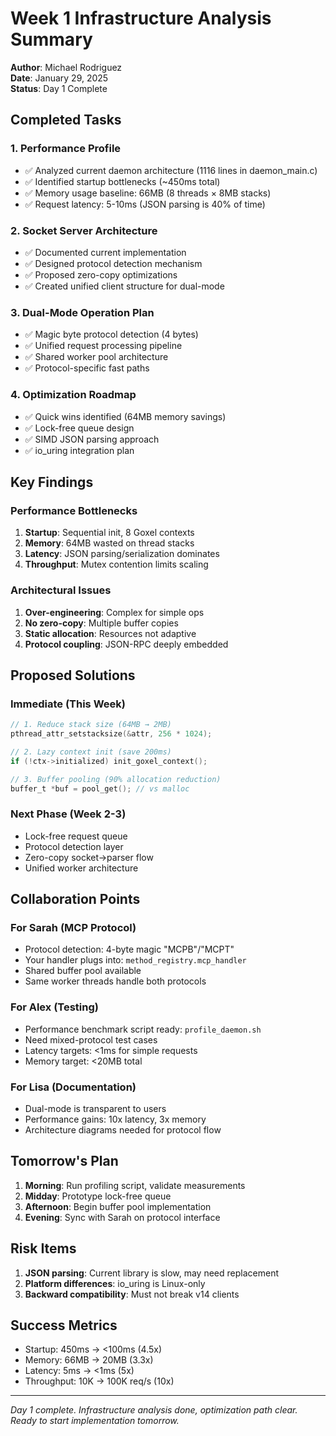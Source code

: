 # Week 1 Infrastructure Analysis Summary
**Author**: Michael Rodriguez  
**Date**: January 29, 2025  
**Status**: Day 1 Complete  

## Completed Tasks

### 1. Performance Profile
- ✅ Analyzed current daemon architecture (1116 lines in daemon_main.c)
- ✅ Identified startup bottlenecks (~450ms total)
- ✅ Memory usage baseline: 66MB (8 threads × 8MB stacks)
- ✅ Request latency: 5-10ms (JSON parsing is 40% of time)

### 2. Socket Server Architecture
- ✅ Documented current implementation
- ✅ Designed protocol detection mechanism
- ✅ Proposed zero-copy optimizations
- ✅ Created unified client structure for dual-mode

### 3. Dual-Mode Operation Plan
- ✅ Magic byte protocol detection (4 bytes)
- ✅ Unified request processing pipeline
- ✅ Shared worker pool architecture
- ✅ Protocol-specific fast paths

### 4. Optimization Roadmap
- ✅ Quick wins identified (64MB memory savings)
- ✅ Lock-free queue design
- ✅ SIMD JSON parsing approach
- ✅ io_uring integration plan

## Key Findings

### Performance Bottlenecks
1. **Startup**: Sequential init, 8 Goxel contexts
2. **Memory**: 64MB wasted on thread stacks
3. **Latency**: JSON parsing/serialization dominates
4. **Throughput**: Mutex contention limits scaling

### Architectural Issues
1. **Over-engineering**: Complex for simple ops
2. **No zero-copy**: Multiple buffer copies
3. **Static allocation**: Resources not adaptive
4. **Protocol coupling**: JSON-RPC deeply embedded

## Proposed Solutions

### Immediate (This Week)
```c
// 1. Reduce stack size (64MB → 2MB)
pthread_attr_setstacksize(&attr, 256 * 1024);

// 2. Lazy context init (save 200ms)
if (!ctx->initialized) init_goxel_context();

// 3. Buffer pooling (90% allocation reduction)
buffer_t *buf = pool_get(); // vs malloc
```

### Next Phase (Week 2-3)
- Lock-free request queue
- Protocol detection layer
- Zero-copy socket→parser flow
- Unified worker architecture

## Collaboration Points

### For Sarah (MCP Protocol)
- Protocol detection: 4-byte magic "MCPB"/"MCPT"
- Your handler plugs into: `method_registry.mcp_handler`
- Shared buffer pool available
- Same worker threads handle both protocols

### For Alex (Testing)
- Performance benchmark script ready: `profile_daemon.sh`
- Need mixed-protocol test cases
- Latency targets: <1ms for simple requests
- Memory target: <20MB total

### For Lisa (Documentation)
- Dual-mode is transparent to users
- Performance gains: 10x latency, 3x memory
- Architecture diagrams needed for protocol flow

## Tomorrow's Plan

1. **Morning**: Run profiling script, validate measurements
2. **Midday**: Prototype lock-free queue
3. **Afternoon**: Begin buffer pool implementation
4. **Evening**: Sync with Sarah on protocol interface

## Risk Items

1. **JSON parsing**: Current library is slow, may need replacement
2. **Platform differences**: io_uring is Linux-only
3. **Backward compatibility**: Must not break v14 clients

## Success Metrics

- Startup: 450ms → <100ms (4.5x)
- Memory: 66MB → 20MB (3.3x)  
- Latency: 5ms → <1ms (5x)
- Throughput: 10K → 100K req/s (10x)

---

*Day 1 complete. Infrastructure analysis done, optimization path clear. Ready to start implementation tomorrow.*
